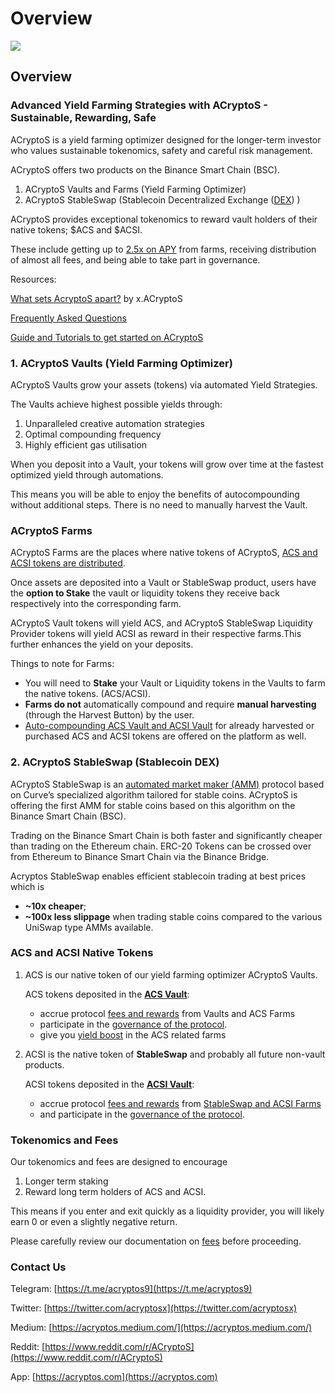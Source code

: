 # Overview

![](https://user-images.githubusercontent.com/80501310/118258280-40573e00-b4e2-11eb-80d8-8262ba4f1449.png)

## Overview

### Advanced Yield Farming Strategies with ACryptoS - Sustainable, Rewarding, Safe

ACryptoS is a yield farming optimizer designed for the longer-term investor who values sustainable tokenomics, safety and careful risk management.

ACryptoS offers two products on the Binance Smart Chain \(BSC\).

1. ACryptoS Vaults and Farms \(Yield Farming Optimizer\)
2. ACryptoS StableSwap \(Stablecoin Decentralized Exchange \([DEX](https://academy.binance.com/en/articles/what-is-a-decentralized-exchange-dex)\) \)

ACryptoS provides exceptional tokenomics to reward vault holders of their native tokens; $ACS and $ACSI.

These include getting up to [2.5x on APY](https://docs.acryptos.com/acryptos-farms#acs-rewards-boost) from farms, receiving distribution of almost all fees, and being able to take part in governance.

Resources:

[What sets AcryptoS apart?](https://medium.com/acryptos/what-sets-acryptos-apart-d6345e2f5d7f) by x.ACryptoS

[Frequently Asked Questions](faq.md)

[Guide and Tutorials to get started on ACryptoS](community.md#guides-tutorials-intros)

### 1. ACryptoS Vaults \(Yield Farming Optimizer\)

ACryptoS Vaults grow your assets \(tokens\) via automated Yield Strategies.

The Vaults achieve highest possible yields through:

1. Unparalleled creative automation strategies
2. Optimal compounding frequency
3. Highly efficient gas utilisation

When you deposit into a Vault, your tokens will grow over time at the fastest optimized yield through automations.

This means you will be able to enjoy the benefits of autocompounding without additional steps. There is no need to manually harvest the Vault.

### ACryptoS Farms

ACryptoS Farms are the places where native tokens of ACryptoS, [ACS and ACSI tokens are distributed](fees.md#tokenomics).

Once assets are deposited into a Vault or StableSwap product, users have the **option to Stake** the vault or liquidity tokens they receive back respectively into the corresponding farm.

ACryptoS Vault tokens will yield ACS, and ACryptoS StableSwap Liquidity Provider tokens will yield ACSI as reward in their respective farms.This further enhances the yield on your deposits.

Things to note for Farms:

* You will need to **Stake** your Vault or Liquidity tokens in the Vaults to farm the native tokens. \(ACS/ACSI\). 
* **Farms do not** automatically compound and require **manual harvesting** \(through the Harvest Button\) by the user.
* [Auto-compounding ACS Vault and ACSI Vault](https://app.acryptos.com/core/) for already harvested or purchased ACS and ACSI tokens are offered on the platform as well.

### 2. ACryptoS StableSwap \(Stablecoin DEX\)

ACryptoS StableSwap is an [automated market maker \(AMM\)](https://academy.binance.com/en/articles/what-is-an-automated-market-maker-amm) protocol based on Curve’s specialized algorithm tailored for stable coins. ACryptoS is offering the first AMM for stable coins based on this algorithm on the Binance Smart Chain \(BSC\).

Trading on the Binance Smart Chain is both faster and significantly cheaper than trading on the Ethereum chain. ERC-20 Tokens can be crossed over from Ethereum to Binance Smart Chain via the Binance Bridge.

Acryptos StableSwap enables efficient stablecoin trading at best prices which is

* **~10x cheaper**;
* **~100x less slippage** when trading stable coins compared to the various UniSwap type AMMs available.

### ACS and ACSI Native Tokens

1. ACS is our native token of our yield farming optimizer ACryptoS Vaults.

   ACS tokens deposited in the [**ACS Vault**](https://app.acryptos.com/core/):

   * accrue protocol [fees and rewards](fees.md#acs-vault) from Vaults and ACS Farms
   * participate in the [governance of the protocol](https://vote.acryptos.com/).
   * give you [yield boost](acryptos-farms.md#acs-rewards-boost) in the ACS related farms

2. ACSI is the native token of **StableSwap** and probably all future non-vault products.

   ACSI tokens deposited in the [**ACSI Vault**](https://app.acryptos.com/core/):

   * accrue protocol [fees and rewards](fees.md#acs-vault) from [StableSwap and ACSI Farms](https://app.acryptos.com/acsi/)
   * and participate in the [governance of the protocol](https://vote.acryptos.com/).

### Tokenomics and Fees

Our tokenomics and fees are designed to encourage

1. Longer term staking
2. Reward long term holders of ACS and ACSI.

This means if you enter and exit quickly as a liquidity provider, you will likely earn 0 or even a slightly negative return.

Please carefully review our documentation on [fees](fees.md) before proceeding.

### Contact Us

Telegram: [https://t.me/acryptos9](https://t.me/acryptos9)

Twitter: [https://twitter.com/acryptosx](https://twitter.com/acryptosx)

Medium: [https://acryptos.medium.com/](https://acryptos.medium.com/)

Reddit: [https://www.reddit.com/r/ACryptoS](https://www.reddit.com/r/ACryptoS)

App: [https://acryptos.com](https://acryptos.com)

